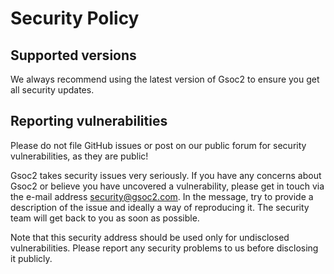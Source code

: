 # Security Policy

## Supported versions

We always recommend using the latest version of Gsoc2 to ensure you get all security updates.

## Reporting vulnerabilities

Please do not file GitHub issues or post on our public forum for security vulnerabilities, as they are public!

Gsoc2 takes security issues very seriously. If you have any concerns about Gsoc2 or believe you have uncovered a vulnerability, please get in touch via the e-mail address security@gsoc2.com. In the message, try to provide a description of the issue and ideally a way of reproducing it. The security team will get back to you as soon as possible.

Note that this security address should be used only for undisclosed vulnerabilities. Please report any security problems to us before disclosing it publicly.
